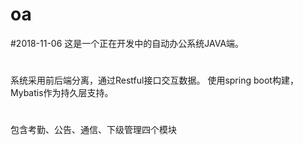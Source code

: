 # oa
#2018-11-06
这是一个正在开发中的自动办公系统JAVA端。
#
系统采用前后端分离，通过Restful接口交互数据。
使用spring boot构建，Mybatis作为持久层支持。
#
包含考勤、公告、通信、下级管理四个模块